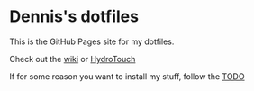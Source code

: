 # Dennis's dotfiles

This is the GitHub Pages site for my dotfiles.

Check out the [wiki]() or [HydroTouch]()

If for some reason you want to install my stuff, follow the [TODO](../TODO.md)
